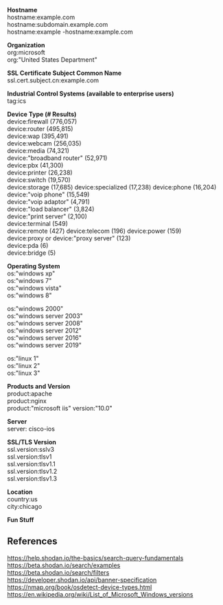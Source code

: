 **Hostname**  
hostname:example.com  
hostname:subdomain.example.com  
hostname:example -hostname:example.com  


**Organization**  
org:microsoft  
org:"United States Department"    


**SSL Certificate Subject Common Name**  
ssl.cert.subject.cn:example.com  

**Industrial Control Systems (available to enterprise users)**  
tag:ics  


**Device Type (# Results)**  
device:firewall (776,057)  
device:router (495,815)  
device:wap (395,491)  
device:webcam (256,035)  
device:media (74,321)  
device:"broadband router" (52,971)  
device:pbx (41,300)  
device:printer (26,238)  
device:switch (19,570)  
device:storage (17,685)
device:specialized (17,238)
device:phone (16,204)  
device:"voip phone" (15,549)  
device:"voip adaptor" (4,791)  
device:"load balancer" (3,824)  
device:"print server" (2,100)  
device:terminal (549)  
device:remote (427) 
device:telecom (196)
device:power (159)  
device:proxy or device:"proxy server" (123)  
device:pda (6)  
device:bridge (5)  


**Operating System**  
os:"windows xp"  
os:"windows 7"  
os:"windows vista"  
os:"windows 8"  


os:"windows 2000"  
os:"windows server 2003"  
os:"windows server 2008"  
os:"windows server 2012"  
os:"windows server 2016"  
os:"windows server 2019"  


os:"linux 1"  
os:"linux 2"  
os:"linux 3"  


**Products and Version**  
product:apache  
product:nginx  
product:"microsoft iis" version:"10.0"





**Server**  
server: cisco-ios




**SSL/TLS Version**  
ssl.version:sslv3  
ssl.version:tlsv1  
ssl.version:tlsv1.1  
ssl.version:tlsv1.2  
ssl.version:tlsv1.3  



**Location**  
country:us  
city:chicago  




**Fun Stuff**







## References ##
https://help.shodan.io/the-basics/search-query-fundamentals  
https://beta.shodan.io/search/examples  
https://beta.shodan.io/search/filters  
https://developer.shodan.io/api/banner-specification  
https://nmap.org/book/osdetect-device-types.html  
https://en.wikipedia.org/wiki/List_of_Microsoft_Windows_versions
